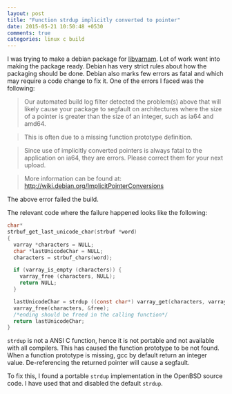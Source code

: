 ```yaml
---
layout: post
title: "Function strdup implicitly converted to pointer"
date: 2015-05-21 10:50:48 +0530
comments: true
categories: linux c build
---
```


I was trying to make a debian package for [libvarnam](http://varnamproject.com). Lot of work went into making the package ready. Debian has very strict rules about how the packaging should be done. Debian also marks few errors as fatal and which may require a code change to fix it. One of the errors I faced was the following:


> Our automated build log filter detected the problem(s) above that will
likely cause your package to segfault on architectures where the size of
a pointer is greater than the size of an integer, such as ia64 and amd64.

> This is often due to a missing function prototype definition.

> Since use of implicitly converted pointers is always fatal to the application
on ia64, they are errors. Please correct them for your next upload.

> More information can be found at: http://wiki.debian.org/ImplicitPointerConversions


The above error failed the build.

The relevant code where the failure happened looks like the following:

```c
char*
strbuf_get_last_unicode_char(strbuf *word)
{
  varray *characters = NULL;
  char *lastUnicodeChar = NULL;
  characters = strbuf_chars(word);

  if (varray_is_empty (characters)) {
    varray_free (characters, NULL);
    return NULL;
  }

  lastUnicodeChar = strdup ((const char*) varray_get(characters, varray_length(characters) - 1)); /* -> Error here */
  varray_free(characters, &free);
  /*ending should be freed in the calling function*/
  return lastUnicodeChar;
}
```

`strdup` is not a ANSI C function, hence it is not portable and not available with all compilers. This has caused the function prototype to be not found. When a function prototype is missing, gcc by default return an integer value. De-referencing the returned pointer will cause a segfault.  

To fix this, I found a portable `strdup` implementation in the OpenBSD source code. I have used that and disabled the default `strdup`.
